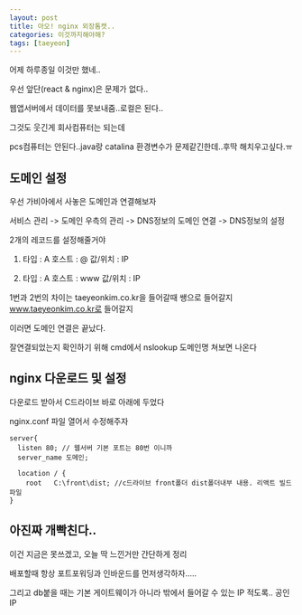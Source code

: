 ```yaml
---
layout: post
title: 아오! nginx 외장톰캣..
categories: 이것까지해야해?
tags: [taeyeon]
---
```


어제 하루종일 이것만 했네..

우선 앞단(react & nginx)은 문제가 없다..

웹앱서버에서 데이터를 못보내줌..로컬은 된다..

그것도 웃긴게 회사컴퓨터는 되는데

pcs컴퓨터는 안된다..java랑 catalina 환경변수가 문제같긴한데..후딱 해치우고싶다.ㅠ

## 도메인 설정

우선 가비아에서 사놓은 도메인과 연결해보자

서비스 관리 -> 도메인 우측의 관리 -> DNS정보의 도메인 연결 -> DNS정보의 설정

2개의 레코드를 설정해줄거야

1. 타입 : A 호스트 : @ 값/위치 : IP

2. 타입 : A 호스트 : www 값/위치 : IP

1번과 2번의 차이는 taeyeonkim.co.kr을 들어갈때 쌩으로 들어갈지 www.taeyeonkim.co.kr로 들어갈지

이러면 도메인 연결은 끝났다.

잘연결되었는지 확인하기 위해 cmd에서 nslookup 도메인명 쳐보면 나온다

## nginx 다운로드 및 설정

다운로드 받아서 C드라이브 바로 아래에 두었다

nginx.conf 파일 열어서 수정해주자

```
server{
  listen 80; // 웹서버 기본 포트는 80번 이니까 
  server_name 도메인;

  location / {
    root   C:\front\dist; //c드라이브 front폴더 dist폴더내부 내용. 리액트 빌드파일
}
```

## 아진짜 개빡친다..

이건 지금은 못쓰겠고, 오늘 딱 느낀거만 간단하게 정리

배포할때 항상 포트포워딩과 인바운드를 먼저생각하자.....

그리고 db붙을 때는 기본 게이트웨이가 아니라 밖에서 들어갈 수 있는 IP 적도록.. 공인 IP
